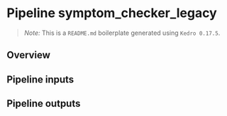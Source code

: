 # Pipeline symptom_checker_legacy

> *Note:* This is a `README.md` boilerplate generated using `Kedro 0.17.5`.

## Overview

<!---
Please describe your modular pipeline here.
-->

## Pipeline inputs

<!---
The list of pipeline inputs.
-->

## Pipeline outputs

<!---
The list of pipeline outputs.
-->
